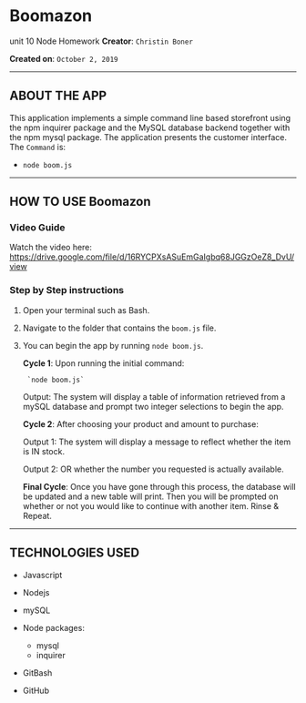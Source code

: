# Boomazon
unit 10 Node Homework
**Creator**: `Christin Boner`

**Created on**: `October 2, 2019`

- - -

## ABOUT THE APP
This application implements a simple command line based storefront using the npm inquirer package and the MySQL database backend together with the npm mysql package. The application presents the customer interface. The  `Command` is:

   * `node boom.js`

- - -
## HOW TO USE Boomazon
### **Video Guide**

Watch the video here: https://drive.google.com/file/d/16RYCPXsASuEmGaIgbq68JGGzOeZ8_DvU/view


### **Step by Step instructions**

1. Open your terminal such as Bash.
2. Navigate to the folder that contains the `boom.js` file. 
3. You can begin the app by running `node boom.js`. 

    **Cycle 1**: Upon running the initial command:
    
        `node boom.js`
    
    Output: The system will display a table of information retrieved from a mySQL database and prompt two integer selections to begin the app. 

    **Cycle 2**: After choosing your product and amount to purchase:
    
    Output 1: The system will display a message to reflect whether the item is IN stock.

    Output 2: OR whether the number you requested is actually available.


    **Final Cycle**: Once you have gone through this process, the database will be updated and a new table will print.
    Then you will be prompted on whether or not you would like to continue with another item.
    Rinse & Repeat.
- - -

## TECHNOLOGIES USED
* Javascript
* Nodejs
* mySQL
* Node packages:
    * mysql
    * inquirer

* GitBash
* GitHub